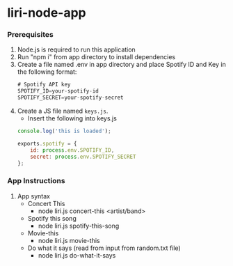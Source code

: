 # liri-node-app

<!-- Put installation instruction to get this to work(i.e env file setup) -->

### Prerequisites
1. Node.js is required to run this application
2. Run "npm i" from app directory to install dependencies
3. Create a file named .env in app directory and place Spotify ID and Key in the following format:
    ```js
    # Spotify API key
    SPOTIFY_ID=your-spotify-id
    SPOTIFY_SECRET=your-spotify-secret
   ```
4. Create a JS file named `keys.js`.
    * Insert the following into keys.js
    ```js
    console.log('this is loaded');

    exports.spotify = {
        id: process.env.SPOTIFY_ID,
        secret: process.env.SPOTIFY_SECRET
    };
    ```

### App Instructions

1. App syntax
    * Concert This
        * node liri.js concert-this <artist/band>
    * Spotify this song
        * node liri.js spotify-this-song <songName>
    * Movie-this
        * node liri.js movie-this <movieName>
    * Do what it says (read from input from random.txt file)
        * node liri.js do-what-it-says